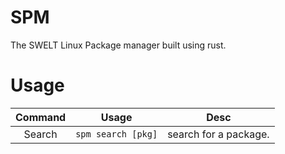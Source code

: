 # SPM
The SWELT Linux Package manager built using rust.

# Usage
| Command       | Usage                  | Desc                  |
|:-------------:|:----------------------:|:---------------------:|
| Search        | ```spm search [pkg]``` | search for a package. |

